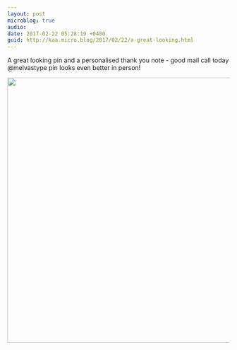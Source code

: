 ```yaml
---
layout: post
microblog: true
audio: 
date: 2017-02-22 05:28:19 +0400
guid: http://kaa.micro.blog/2017/02/22/a-great-looking.html
---
```

A great looking pin and a personalised thank you note - good mail call today @melvastype pin looks even better in person!

<img src="https://micro.kaa.bz/uploads/2018/762a28757f.jpg" width="600" height="600" />
